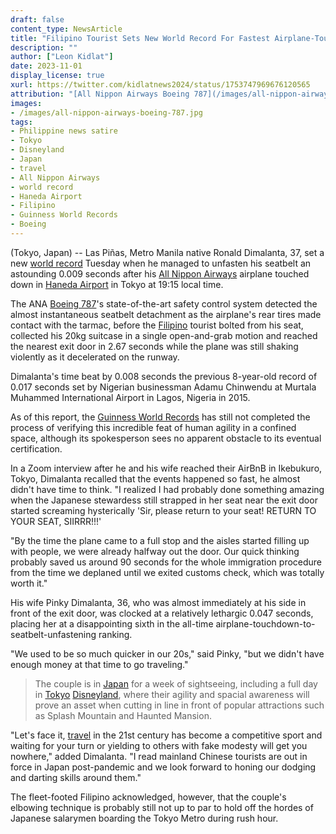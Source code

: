 ```yaml
---
draft: false
content_type: NewsArticle
title: "Filipino Tourist Sets New World Record For Fastest Airplane-Touchdown-to-Seatbelt-Unfastening Time"
description: ""
author: ["Leon Kidlat"]
date: 2023-11-01
display_license: true
xurl: https://twitter.com/kidlatnews2024/status/1753747969676120565
attribution: "[All Nippon Airways Boeing 787](/images/all-nippon-airways-boeing-787.jpg) photo by [Toshiro Aoki](https://en.wikipedia.org/wiki/File:All_Nippon_Airways_Boeing_787-881_HND_Aoki.jpg) ([jp-spotters.com](http://www.jp-spotters.com/)). [Creative Commons](https://creativecommons.org/licenses/by-sa/3.0/deed.en) BY-SA 3.0."
images: 
- /images/all-nippon-airways-boeing-787.jpg
tags:
- Philippine news satire
- Tokyo
- Disneyland
- Japan
- travel
- All Nippon Airways
- world record
- Haneda Airport
- Filipino
- Guinness World Records
- Boeing
---
```

(Tokyo, Japan) -- Las Piñas, Metro Manila native Ronald Dimalanta, 37, set a new [world record](/tags/world-record/) Tuesday when he managed to unfasten his seatbelt an astounding 0.009 seconds after his [All Nippon Airways](/tags/all-nippon-airways/) airplane touched down in [Haneda Airport](/tags/haneda-airport/) in Tokyo at 19:15 local time.

The ANA [Boeing 787](/tags/boeing/)'s state-of-the-art safety control system detected the almost instantaneous seatbelt detachment as the airplane's rear tires made contact with the tarmac, before the [Filipino](/tags/filipino/) tourist bolted from his seat, collected his 20kg suitcase in a single open-and-grab motion and reached the nearest exit door in 2.67 seconds while the plane was still shaking violently as it decelerated on the runway.

Dimalanta's time beat by 0.008 seconds the previous 8-year-old record of 0.017 seconds set by Nigerian businessman Adamu Chinwendu at Murtala Muhammed International Airport in Lagos, Nigeria in 2015.
 
As of this report, the [Guinness World Records](/tags/guinness-world-records/) has still not completed the process of verifying this incredible feat of human agility in a confined space, although its spokesperson sees no apparent obstacle to its eventual certification.

In a Zoom interview after he and his wife reached their AirBnB in Ikebukuro, Tokyo, Dimalanta recalled that the events happened so fast, he almost didn't have time to think. "I realized I had probably done something amazing when the Japanese stewardess still strapped in her seat near the exit door started screaming hysterically 'Sir, please return to your seat! RETURN TO YOUR SEAT, SIIRRR!!!'

"By the time the plane came to a full stop and the aisles started filling up with people, we were already halfway out the door. Our quick thinking probably saved us around 90 seconds for the whole immigration procedure from the time we deplaned until we exited customs check, which was totally worth it."

His wife Pinky Dimalanta, 36, who was almost immediately at his side in front of the exit door, was clocked at a relatively lethargic 0.047 seconds, placing her at a disappointing sixth in the all-time airplane-touchdown-to-seatbelt-unfastening ranking. 

"We used to be so much quicker in our 20s," said Pinky, "but we didn't have enough money at that time to go traveling."

>The couple is in [Japan](/tags/japan) for a week of sightseeing, including a full day in [Tokyo](/tags/tokyo/) [Disneyland](/tags/disneyland/), where their agility and spacial awareness will prove an asset when cutting in line in front of popular attractions such as Splash Mountain and Haunted Mansion.

"Let's face it, [travel](/tags/travel/) in the 21st century has become a competitive sport and waiting for your turn or yielding to others with fake modesty will get you nowhere," added Dimalanta. "I read mainland Chinese tourists are out in force in Japan post-pandemic and we look forward to honing our dodging and darting skills around them."

The fleet-footed Filipino acknowledged, however, that the couple's elbowing technique is probably still not up to par to hold off the hordes of Japanese salarymen boarding the Tokyo Metro during rush hour.